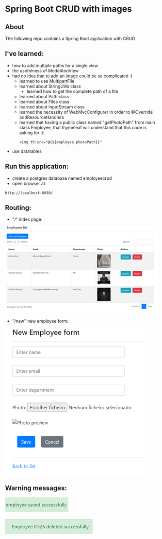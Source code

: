 # Spring Boot CRUD with images

## About
The following repo contains a Spring Boot application with CRUD

## I've learned:
* how to add multiple paths for a single view
* the usefulness of ModelAndView
* had no idea that to add an image could be so complicated :)
  * learned to use MultipartFile
  * learned about StringUtils class
    * learned how to get the complete path of a file
  * learned about Path class
  * learned about Files class
  * learned about InputStream class
  * learned the necessity of WebMvcConfigurer in order to @Override addResourceHandlers
  * learned that having a public class named "getPhotoPath" from main class Employee, that thymeleaf will understand that this code is asking for it:
    ```
    <img th:src="@{${employee.photoPath}}"
    ```
* use datatables

##  Run this application:
* create a postgres database named employeecrud
* open browser at:
```
http://localhost:8080/
```

## Routing:
* "/" index page:

![img.png](img.png)

* "/new" new employee form:

![img_1.png](img_1.png)

## Warning messages:

![img_2.png](img_2.png)

![img_3.png](img_3.png)